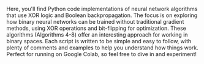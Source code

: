  Here, you'll find Python code implementations of neural network algorithms that use XOR logic and Boolean backpropagation. The focus is on exploring how binary neural networks can be trained without traditional gradient methods, using XOR operations and bit-flipping for optimization. These algorithms (Algorithms 4-8) offer an interesting approach for working in binary spaces. Each script is written to be simple and easy to follow, with plenty of comments and examples to help you understand how things work. Perfect for running on Google Colab, so feel free to dive in and experiment!
